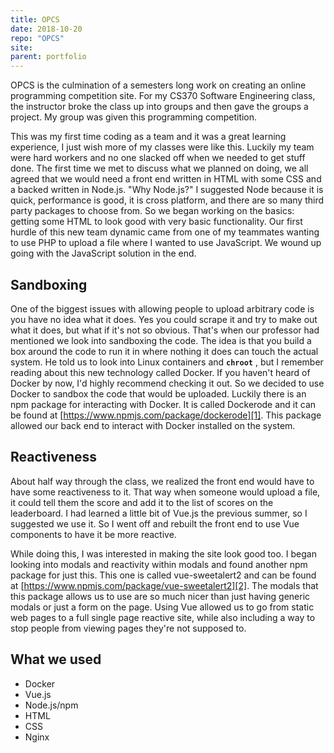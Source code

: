 ```yaml
---
title: OPCS
date: 2018-10-20
repo: "OPCS"
site:
parent: portfolio
---
```


OPCS is the culmination of a semesters long work on creating an online programming competition site. For my CS370 Software Engineering class, the instructor broke the class up into groups and then gave the groups a project. My group was given this programming competition.

This was my first time coding as a team and it was a great learning experience, I just wish more of my classes were like this. Luckily my team were hard workers and no one slacked off when we needed to get stuff done. The first time we met to discuss what we planned on doing, we all agreed that we would need a front end written in HTML with some CSS and a backed written in Node.js. "Why Node.js?" I suggested Node because it is quick, performance is good, it is cross platform, and there are so many third party packages to choose from. So we began working on the basics: getting some HTML to look good with very basic functionality. Our first hurdle of this new team dynamic came from one of my teammates wanting to use PHP to upload a file where I wanted to use JavaScript. We wound up going with the JavaScript solution in the end.

## Sandboxing

One of the biggest issues with allowing people to upload arbitrary code is you have no idea what it does. Yes you could scrape it and try to make out what it does, but what if it's not so obvious. That's when our professor had mentioned we look into sandboxing the code. The idea is that you build a box around the code to run it in where nothing it does can touch the actual system. He told us to look into Linux containers and **`chroot`** , but I remember reading about this new technology called Docker. If you haven't heard of Docker by now, I'd highly recommend checking it out. So we decided to use Docker to sandbox the code that would be uploaded. Luckily there is an npm package for interacting with Docker. It is called Dockerode and it can be found at [https://www.npmjs.com/package/dockerode][1]. This package allowed our back end to interact with Docker installed on the system.

## Reactiveness

About half way through the class, we realized the front end would have to have some reactiveness to it. That way when someone would upload a file, it could tell them the score and add it to the list of scores on the leaderboard. I had learned a little bit of Vue.js the previous summer, so I suggested we use it. So I went off and rebuilt the front end to use Vue components to have it be more reactive.

While doing this, I was interested in making the site look good too. I began looking into modals and reactivity within modals and found another npm package for just this. This one is called vue-sweetalert2 and can be found at [https://www.npmjs.com/package/vue-sweetalert2][2]. The modals that this package allows us to use are so much nicer than just having generic modals or just a form on the page. Using Vue allowed us to go from static web pages to a full single page reactive site, while also including a way to stop people from viewing pages they're not supposed to.

## What we used

- Docker
- Vue.js
- Node.js/npm
- HTML
- CSS
- Nginx

[1]: https://www.npmjs.com/package/dockerode
[2]: https://www.npmjs.com/package/vue-sweetalert2
